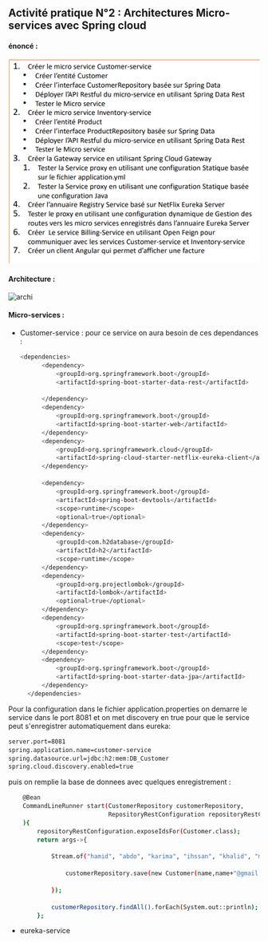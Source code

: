 ## Activité pratique N°2 : Architectures Micro-services avec Spring cloud 

####  énoncé : 
![enonce](captures/ennonce.png)

####  Architecture : 
![archi](images/architectures.png)

####  Micro-services :  
* Customer-service : 
  pour ce service on aura besoin de ces dependances :
  ```bash
  <dependencies>
        <dependency>
            <groupId>org.springframework.boot</groupId>
            <artifactId>spring-boot-starter-data-rest</artifactId>

        </dependency>
        <dependency>
            <groupId>org.springframework.boot</groupId>
            <artifactId>spring-boot-starter-web</artifactId>
        </dependency>
        <dependency>
            <groupId>org.springframework.cloud</groupId>
            <artifactId>spring-cloud-starter-netflix-eureka-client</artifactId>
        </dependency>

        <dependency>
            <groupId>org.springframework.boot</groupId>
            <artifactId>spring-boot-devtools</artifactId>
            <scope>runtime</scope>
            <optional>true</optional>
        </dependency>
        <dependency>
            <groupId>com.h2database</groupId>
            <artifactId>h2</artifactId>
            <scope>runtime</scope>
        </dependency>
        <dependency>
            <groupId>org.projectlombok</groupId>
            <artifactId>lombok</artifactId>
            <optional>true</optional>
        </dependency>
        <dependency>
            <groupId>org.springframework.boot</groupId>
            <artifactId>spring-boot-starter-test</artifactId>
            <scope>test</scope>
        </dependency>
        <dependency>
            <groupId>org.springframework.boot</groupId>
            <artifactId>spring-boot-starter-data-jpa</artifactId>
        </dependency>
    </dependencies>
  ```
Pour la configuration dans le fichier application.properties on demarre le service dans le port 8081 
et on met discovery en true pour que le service peut s'enregistrer automatiquement dans eureka:
```bash
server.port=8081
spring.application.name=customer-service
spring.datasource.url=jdbc:h2:mem:DB_Customer
spring.cloud.discovery.enabled=true
```
puis on remplie la base de donnees avec quelques enregistrement : 
```bash
    @Bean
    CommandLineRunner start(CustomerRepository customerRepository,
                            RepositoryRestConfiguration repositoryRestConfiguration
    ){
        repositoryRestConfiguration.exposeIdsFor(Customer.class);
        return args->{

            Stream.of("hamid", "abdo", "karima", "ihssan", "khalid", "mouad", "samira").forEach(name -> {

                customerRepository.save(new Customer(name,name+"@gmail.com"));

            });

            customerRepository.findAll().forEach(System.out::println);
        };
```
* eureka-service



